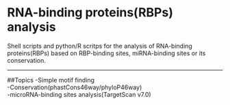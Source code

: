 # RNA-binding proteins(RBPs) analysis
Shell scripts and python/R scritps for the analysis of RNA-binding proteins(RBPs) based on RBP-binding sites, miRNA-binding sites or its conservation.
***
##Topics
-Simple motif finding  
-Conservation(phastCons46way/phyloP46way)  
-microRNA-binding sites analysis(TargetScan v7.0)  
